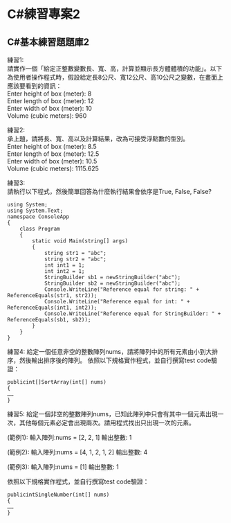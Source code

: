 # C#練習專案2
  
## C#基本練習題題庫2  
  
練習1:  
請實作一個「給定正整數變數長、寬、高，計算並顯示長方體體積的功能」。以下為使用者操作程式時，假設給定長8公尺、寬12公尺、高10公尺之變數，在畫面上應該要看到的資訊：  
Enter height of box (meter): 8  
Enter length of box (meter): 12  
Enter width of box (meter): 10  
Volume (cubic meters): 960  
  
練習2:  
承上題，請將長、寬、高以及計算結果，改為可接受浮點數的型別。  
Enter height of box (meter): 8.5  
Enter length of box (meter): 12.5  
Enter width of box (meter): 10.5  
Volume (cubic meters): 1115.625  
  
練習3:  
請執行以下程式，然後簡單回答為什麼執行結果會依序是True, False, False?  
```
using System;  
using System.Text;
namespace ConsoleApp
{
	class Program
    {
		static void Main(string[] args)
        {
			string str1 = "abc";
			string str2 = "abc";
			int int1 = 1;
			int int2 = 1;
			StringBuilder sb1 = newStringBuilder("abc");
			StringBuilder sb2 = newStringBuilder("abc");
			Console.WriteLine("Reference equal for string: " + ReferenceEquals(str1, str2));
			Console.WriteLine("Reference equal for int: " + ReferenceEquals(int1, int2));
			Console.WriteLine("Reference equal for StringBuilder: " + ReferenceEquals(sb1, sb2));
        }
    }
}
```

練習4:
給定一個任意非空的整數陣列nums，請將陣列中的所有元素由小到大排序，然後輸出排序後的陣列。
依照以下規格實作程式，並自行撰寫test code驗證：
```
publicint[]SortArray(int[] nums)
{
……
}
```

練習5:
給定一個非空的整數陣列nums，已知此陣列中只會有其中一個元素出現一次，其他每個元素必定會出現兩次。請用程式找出只出現一次的元素。

(範例1):
輸入陣列:nums = [2, 2, 1]
輸出整數: 1

(範例2):
輸入陣列:nums = [4, 1, 2, 1, 2]
輸出整數: 4

(範例3):
輸入陣列:nums = [1]
輸出整數: 1

依照以下規格實作程式，並自行撰寫test code驗證：
```
publicintSingleNumber(int[] nums)
{
……
}
```